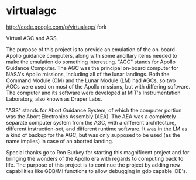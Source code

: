 virtualagc
==========

http://code.google.com/p/virtualagc/ fork



Virtual AGC and AGS

The purpose of this project is to provide an emulation of the on-board Apollo guidance computers, along with some ancillary items needed to make the emulation do something interesting. "AGC" stands for Apollo Guidance Computer. The AGC was the principal on-board computer for NASA's Apollo missions, including all of the lunar landings. Both the Command Module (CM) and the Lunar Module (LM) had AGCs, so two AGCs were used on most of the Apollo missions, but with differing software. The computer and its software were developed at MIT's Instrumentation Laboratory, also known as Draper Labs.

"AGS" stands for Abort Guidance System, of which the computer portion was the Abort Electronics Assembly (AEA). The AEA was a completely separate computer system from the AGC, with a different architecture, different instruction-set, and different runtime software. It was in the LM as a kind of backup for the AGC, but was only supposed to be used (as the name implies) in case of an aborted landing.

Special thanks go to Ron Burkey for starting this magnificent project and for bringing the wonders of the Apollo era with regards to computing back to life. The purpose of this project is to continue the project by adding new capabilities like GDB/MI functions to allow debugging in gdb capable IDE's. 

